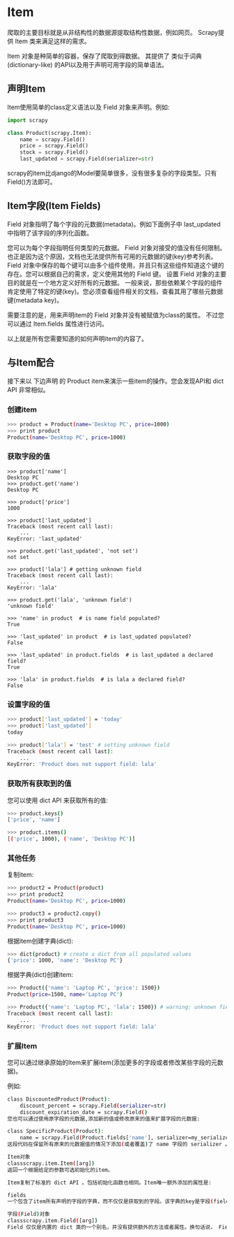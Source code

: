 # Item 

爬取的主要目标就是从非结构性的数据源提取结构性数据，例如网页。 Scrapy提供 Item 类来满足这样的需求。

Item 对象是种简单的容器，保存了爬取到得数据。 其提供了 类似于词典(dictionary-like) 的API以及用于声明可用字段的简单语法。

## 声明Item
Item使用简单的class定义语法以及 Field 对象来声明。例如:

```py
import scrapy

class Product(scrapy.Item):
    name = scrapy.Field()
    price = scrapy.Field()
    stock = scrapy.Field()
    last_updated = scrapy.Field(serializer=str)
```

scrapy的item比django的Model要简单很多，没有很多复杂的字段类型。只有Field()方法即可。 

## Item字段(Item Fields)
Field 对象指明了每个字段的元数据(metadata)。例如下面例子中 last_updated 中指明了该字段的序列化函数。

您可以为每个字段指明任何类型的元数据。 Field 对象对接受的值没有任何限制。也正是因为这个原因，文档也无法提供所有可用的元数据的键(key)参考列表。 Field 对象中保存的每个键可以由多个组件使用，并且只有这些组件知道这个键的存在。您可以根据自己的需求，定义使用其他的 Field 键。 设置 Field 对象的主要目的就是在一个地方定义好所有的元数据。 一般来说，那些依赖某个字段的组件肯定使用了特定的键(key)。您必须查看组件相关的文档，查看其用了哪些元数据键(metadata key)。

需要注意的是，用来声明item的 Field 对象并没有被赋值为class的属性。 不过您可以通过 Item.fields 属性进行访问。

以上就是所有您需要知道的如何声明item的内容了。

## 与Item配合
接下来以 下边声明 的 Product item来演示一些item的操作。您会发现API和 dict API 非常相似。


### 创建item
```sh
>>> product = Product(name='Desktop PC', price=1000)
>>> print product
Product(name='Desktop PC', price=1000)
```
### 获取字段的值
```
>>> product['name']
Desktop PC
>>> product.get('name')
Desktop PC

>>> product['price']
1000

>>> product['last_updated']
Traceback (most recent call last):
    ...
KeyError: 'last_updated'

>>> product.get('last_updated', 'not set')
not set

>>> product['lala'] # getting unknown field
Traceback (most recent call last):
    ...
KeyError: 'lala'

>>> product.get('lala', 'unknown field')
'unknown field'

>>> 'name' in product  # is name field populated?
True

>>> 'last_updated' in product  # is last_updated populated?
False

>>> 'last_updated' in product.fields  # is last_updated a declared field?
True

>>> 'lala' in product.fields  # is lala a declared field?
False
```

### 设置字段的值
```sh
>>> product['last_updated'] = 'today'
>>> product['last_updated']
today

>>> product['lala'] = 'test' # setting unknown field
Traceback (most recent call last):
    ...
KeyError: 'Product does not support field: lala'
```

### 获取所有获取到的值
您可以使用 dict API 来获取所有的值:
```sh
>>> product.keys()
['price', 'name']

>>> product.items()
[('price', 1000), ('name', 'Desktop PC')]
```
### 其他任务
复制item:

```sh
>>> product2 = Product(product)
>>> print product2
Product(name='Desktop PC', price=1000)

>>> product3 = product2.copy()
>>> print product3
Product(name='Desktop PC', price=1000)
```

根据item创建字典(dict):

```sh
>>> dict(product) # create a dict from all populated values
{'price': 1000, 'name': 'Desktop PC'}
```

根据字典(dict)创建item:

```sh
>>> Product({'name': 'Laptop PC', 'price': 1500})
Product(price=1500, name='Laptop PC')

>>> Product({'name': 'Laptop PC', 'lala': 1500}) # warning: unknown field in dict
Traceback (most recent call last):
    ...
KeyError: 'Product does not support field: lala'
```

### 扩展Item
您可以通过继承原始的Item来扩展item(添加更多的字段或者修改某些字段的元数据)。

例如:

```sh
class DiscountedProduct(Product):
    discount_percent = scrapy.Field(serializer=str)
    discount_expiration_date = scrapy.Field()
您也可以通过使用原字段的元数据,添加新的值或修改原来的值来扩展字段的元数据:

class SpecificProduct(Product):
    name = scrapy.Field(Product.fields['name'], serializer=my_serializer)
这段代码在保留所有原来的元数据值的情况下添加(或者覆盖)了 name 字段的 serializer 。

Item对象
classscrapy.item.Item([arg])
返回一个根据给定的参数可选初始化的item。

Item复制了标准的 dict API 。包括初始化函数也相同。Item唯一额外添加的属性是:

fields
一个包含了item所有声明的字段的字典，而不仅仅是获取到的字段。该字典的key是字段(field)的名字，值是 Item声明 中使用到的 Field 对象。

字段(Field)对象
classscrapy.item.Field([arg])
Field 仅仅是内置的 dict 类的一个别名，并没有提供额外的方法或者属性。换句话说， Field 对象完完全全就是Python字典(dict)。被用来基于类属性(class attribute)的方法来支持 item声明语法 。
